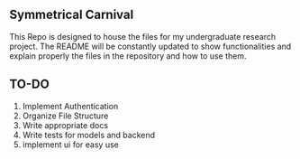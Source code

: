 ## Symmetrical Carnival
This Repo is designed to house the files for my undergraduate research project.
The README will be constantly updated to show functionalities and explain properly the files in the repository and how to use them.

## TO-DO
1. Implement Authentication
2. Organize File Structure
3. Write appropriate docs
4. Write tests for models and backend
5. implement ui for easy use
